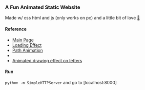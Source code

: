 ### A Fun Animated Static Website

Made w/ css html and js (only works on pc) and a little bit of love 
[💌](https://xuezzou.github.io/for-him/)

#### Reference
- [Main Page](https://codepen.io/cobra_winfrey/pen/jjjero)
- [Loading Effect](https://codepen.io/yumeeeei/pen/BQPmpX)
- [Path Animation](https://codepen.io/roydigerhund/pen/BKNEoK)
- [](https://codepen.io/apokusin/pen/qbokh)
- [Animated drawing effect on letters](https://github.com/akzhy/Vara)

#### Run
`python -m SimpleHTTPServer` and go to [localhost:8000]